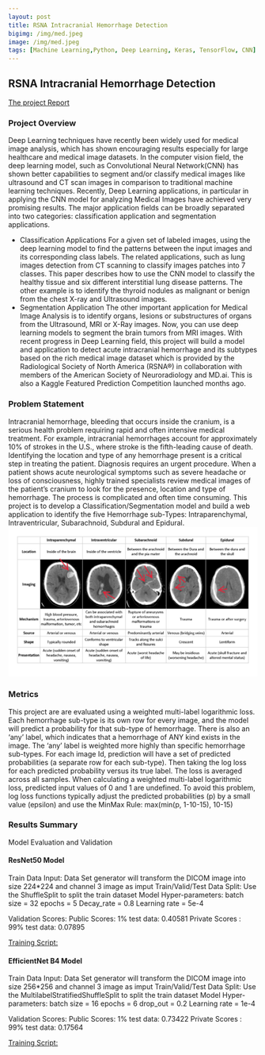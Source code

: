 ```yaml
---
layout: post
title: RSNA Intracranial Hemorrhage Detection
bigimg: /img/med.jpeg
image: /img/med.jpeg
tags: [Machine Learning,Python, Deep Learning, Keras, TensorFlow, CNN]
---
```




## RSNA Intracranial Hemorrhage Detection

[The project Report](https://github.com/Pyligent/RSNA-Medical-Image-Detection/blob/master/Capstone%20Project%20Report_v1.pdf)

### Project Overview

Deep Learning techniques have recently been widely used for medical image analysis, which has shown encouraging results especially for large healthcare and medical image datasets. In the computer vision field, the deep learning model, such as Convolutional Neural Network(CNN) has shown better capabilities to segment and/or classify medical images like ultrasound and CT scan images in comparison to traditional machine learning techniques.
Recently, Deep Learning applications, in particular in applying the CNN model for analyzing Medical Images have achieved very promising results. The major application fields can be broadly separated into two categories: classification application and segmentation applications. 
- Classification Applications 
   For a given set of labeled images, using the deep learning model to find the patterns between the input images and its corresponding class labels. The related applications, such as  lung images detection from CT scanning to classify images patches into 7 classes. This paper describes how to use the CNN model to classify the healthy tissue and six different interstitial lung disease patterns. The other example is to identify the thyroid nodules as malignant or benign from the chest X-ray and Ultrasound images.
- Segmentation Application
  The other important application for Medical Image Analysis is to identify organs, lesions or substructures of organs from the Ultrasound, MRI or X-Ray images. Now, you can use deep learning models to segment the brain tumors from MRI images. 
  With recent progress in Deep Learning field, this project will build a model and application to detect acute intracranial hemorrhage and its subtypes based on the rich medical image dataset which is provided by the Radiological Society of North America (RSNA®) in collaboration with members of the American Society of Neuroradiology and MD.ai. This is also a Kaggle Featured Prediction Competition launched months ago.

### Problem Statement

Intracranial hemorrhage, bleeding that occurs inside the cranium, is a serious health problem requiring rapid and often intensive medical treatment. For example, intracranial hemorrhages account for approximately 10% of strokes in the U.S., where stroke is the fifth-leading cause of death. Identifying the location and type of any hemorrhage present is a critical step in treating the patient. 
Diagnosis requires an urgent procedure. When a patient shows acute neurological symptoms such as severe headache or loss of consciousness, highly trained specialists review medical images of the patient’s cranium to look for the presence, location and type of hemorrhage. The process is complicated and often time consuming.
This project is to develop a Classification/Segmentation model and build a web application to identify the five Hemorrhage sub-Types: Intraparenchymal, Intraventricular, Subarachnoid, Subdural and Epidural.
![img](/img/hemorrhage_type.png)


### Metrics

This project are are evaluated using a weighted multi-label logarithmic loss. Each hemorrhage sub-type is its own row for every image, and the model will predict a probability for that sub-type of hemorrhage. There is also an ‘any’ label, which indicates that a hemorrhage of ANY kind exists in the image. The ‘any’ label is weighted more highly than specific hemorrhage sub-types.
For each image Id, prediction will have a set of predicted probabilities (a separate row for each sub-type). Then taking the log loss for each predicted probability versus its true label. The loss is averaged across all samples.
When calculating a weighted multi-label logarithmic loss, predicted input values of 0 and 1 are undefined. To avoid this problem, log loss functions typically adjust the predicted probabilities (p) by a small value (epsilon) and use the MinMax Rule: max(min(p, 1-10-15), 10-15)


### Results Summary

Model Evaluation and Validation

#### ResNet50 Model

Train Data Input: Data Set generator will transform the DICOM image into size 224*224 and channel 3 image as imput
Train/Valid/Test Data Split: Use the ShuffleSplit to split the train dataset
Model Hyper-parameters: 
batch size = 32
epochs = 5
Decay_rate = 0.8
Learning rate = 5e-4


Validation Scores:
Public Scores: 1% test data: 0.40581
Private Scores : 99% test data: 0.07895

[Training Script:](https://github.com/Pyligent/RSNA-Medical-Image-Detection/blob/master/RSNA_ResNet50_model.py)


#### EfficientNet B4 Model

Train Data Input: Data Set generator will transform the DICOM image into size 256*256 and channel 3 image as imput
Train/Valid/Test Data Split: Use the MultilabelStratifiedShuffleSplit to split the train dataset
Model Hyper-parameters: 
batch size = 16
epochs = 6
drop_out = 0.2
Learning rate = 1e-4

Validation Scores:
Public Scores: 1% test data: 0.73422
Private Scores : 99% test data: 0.17564

[Training Script:](https://github.com/Pyligent/RSNA-Medical-Image-Detection/blob/master/RSNA_EfficientNet_B4.py)



